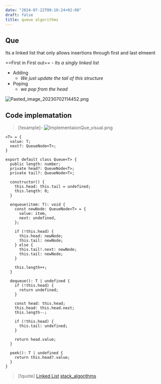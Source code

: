 ```yaml
---
date: "2024-07-22T09:10:24+02:00"
draft: false
title: queue algorithms
---
```


## Que

Its a linked list that only allows insertions through first and last
elmeent

==First in First out== - *Its a singly linked list*

-   Adding
    -   *We just update the tail of this structure*
-   Poping
    -   *we pop from the head*

![Pasted_image_20230702114452.png](/Notes/Pasted_image_20230702114452.png)
## Code implematation

> \[!example\]-
> ![ImplementaionQue_visual.png](/Notes/ImplementaionQue_visual.png)

    <T> = {
      value: T;
      next?: QueueNode<T>;
    }

    export default class Queue<T> {
      public length: number;
      private head?: QueueNode<T>;
      private tail?: QueueNode<T>;

      constructor() {
        this.head: this.tail = undefined;
        this.length: 0;
      }

      enqueue(item: T): void {
        const newNode: QueueNode<T> = {
          value: item,
          next: undefined,
        };

        if (!this.head) {
          this.head: newNode;
          this.tail: newNode;
        } else {
          this.tail!.next: newNode;
          this.tail: newNode;
        }

        this.length++;
      }

      dequeue(): T | undefined {
        if (!this.head) {
          return undefined;
        }

        const head: this.head;
        this.head: this.head.next;
        this.length--;

        if (!this.head) {
          this.tail: undefined;
        }

        return head.value;
      }

      peek(): T | undefined {
        return this.head?.value;
      }
    }

> \[!quote\] [Linked List](/Notes/posts/Algorithms/Linked_List)
> [stack_algorithms](/Notes/posts/Algorithms/stack_algorithms)
